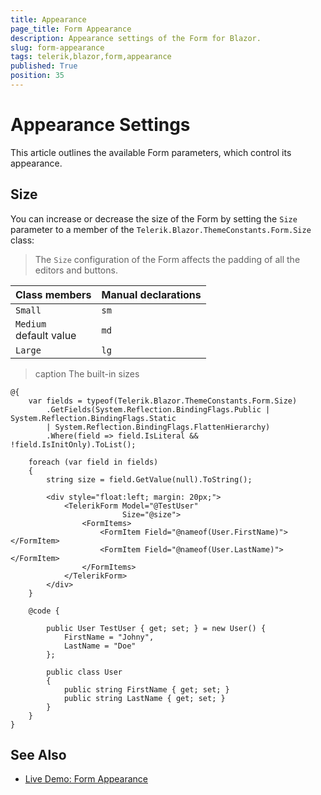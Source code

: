 ```yaml
---
title: Appearance
page_title: Form Appearance
description: Appearance settings of the Form for Blazor.
slug: form-appearance
tags: telerik,blazor,form,appearance
published: True
position: 35
---
```


# Appearance Settings

This article outlines the available Form parameters, which control its appearance.

## Size

You can increase or decrease the size of the Form by setting the `Size` parameter to a member of the `Telerik.Blazor.ThemeConstants.Form.Size` class:

>The `Size` configuration of the Form affects the padding of all the editors and buttons.

| Class members | Manual declarations |
|---------------|--------|
| `Small`   |`sm`|
| `Medium`<br /> default value   |`md`|
| `Large`   |`lg`|

>caption The built-in sizes

````RAZOR
@{
    var fields = typeof(Telerik.Blazor.ThemeConstants.Form.Size)
        .GetFields(System.Reflection.BindingFlags.Public | System.Reflection.BindingFlags.Static
        | System.Reflection.BindingFlags.FlattenHierarchy)
        .Where(field => field.IsLiteral && !field.IsInitOnly).ToList();

    foreach (var field in fields)
    {
        string size = field.GetValue(null).ToString();

        <div style="float:left; margin: 20px;">
            <TelerikForm Model="@TestUser"
                         Size="@size">
                <FormItems>
                    <FormItem Field="@nameof(User.FirstName)"></FormItem>
                    <FormItem Field="@nameof(User.LastName)"></FormItem>
                </FormItems>
            </TelerikForm>
        </div>
    }

    @code {

        public User TestUser { get; set; } = new User() {
            FirstName = "Johny",
            LastName = "Doe"
        };

        public class User
        {
            public string FirstName { get; set; }
            public string LastName { get; set; }
        }
    }
}
````

## See Also

  * [Live Demo: Form Appearance](https://demos.telerik.com/blazor-ui/form/appearance)

